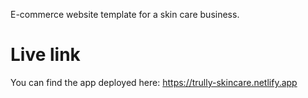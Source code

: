 E-commerce website template for a skin care business.

# Live link

You can find the app deployed here: https://trully-skincare.netlify.app
